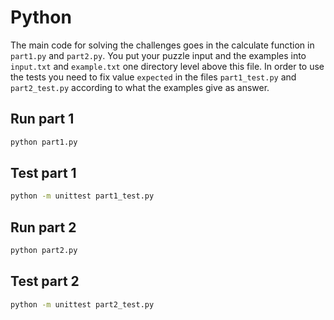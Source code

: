 # Python

The main code for solving the challenges goes in the calculate function in `part1.py` and `part2.py`. You put your puzzle input and the examples into `input.txt` and `example.txt` one directory level above this file. In order to use the tests you need to fix value `expected` in the files `part1_test.py` and `part2_test.py` according to what the examples give as answer.

## Run part 1
```bash
python part1.py
```
## Test part 1
```bash
python -m unittest part1_test.py
```
## Run part 2
```bash
python part2.py
```
## Test part 2
```bash
python -m unittest part2_test.py


```
